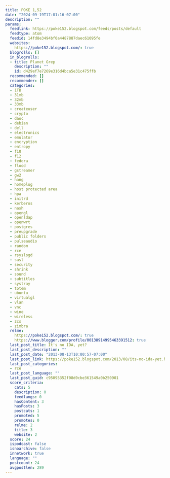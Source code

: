 ```yaml
---
title: POKE 1,52
date: "2024-09-19T17:01:16-07:00"
description: ""
params:
  feedlink: https://poke152.blogspot.com/feeds/posts/default
  feedtype: atom
  feedid: 14fd8e3494bf0a4487887daec61095fe
  websites:
    https://poke152.blogspot.com/: true
  blogrolls: []
  in_blogrolls:
  - title: Planet Grep
    description: ""
    id: d429ef7e7269e316d4bca5e31c475ffb
  recommended: []
  recommender: []
  categories:
  - 1TB
  - 31mb
  - 32mb
  - 33mb
  - createuser
  - crypto
  - daoc
  - debian
  - dell
  - electronics
  - emulator
  - encryption
  - entropy
  - f10
  - f12
  - fedora
  - flood
  - gstreamer
  - gw2
  - hang
  - homeplug
  - host protected area
  - hpa
  - initrd
  - kerberos
  - nash
  - opengl
  - openldap
  - openwrt
  - postgres
  - preupgrade
  - public folders
  - pulseaudio
  - random
  - rce
  - rsyslogd
  - sasl
  - security
  - shrink
  - sound
  - subtitles
  - systray
  - totem
  - ubuntu
  - virtualgl
  - vlan
  - vnc
  - wine
  - wireless
  - zcs
  - zimbra
  relme:
    https://poke152.blogspot.com/: true
    https://www.blogger.com/profile/00138914995463391512: true
  last_post_title: It's no IDA, yet?
  last_post_description: ""
  last_post_date: "2013-08-13T10:00:57-07:00"
  last_post_link: https://poke152.blogspot.com/2013/08/its-no-ida-yet.html
  last_post_categories:
  - rce
  last_post_language: ""
  last_post_guid: c95095352f08d0cbe361549a0b250901
  score_criteria:
    cats: 5
    description: 0
    feedlangs: 0
    hasContent: 3
    hasPosts: 3
    postcats: 1
    promoted: 5
    promotes: 0
    relme: 2
    title: 3
    website: 2
  score: 24
  ispodcast: false
  isnoarchive: false
  innetwork: true
  language: ""
  postcount: 24
  avgpostlen: 289
---
```

